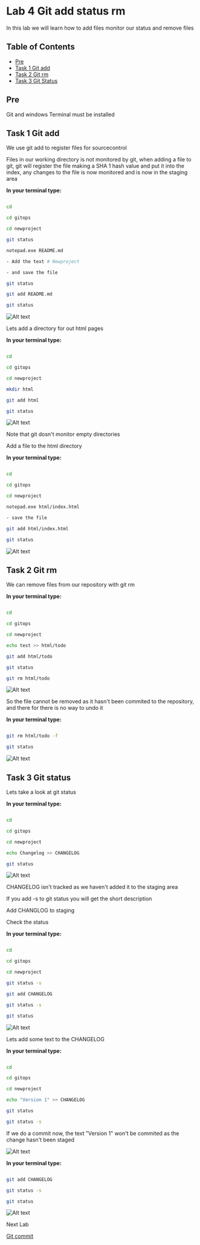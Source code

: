 # Lab 4 Git add status rm

In this lab we will learn how to add files monitor our status and remove files

## Table of Contents

- [Pre](#pre)
- [Task 1 Git add](#task-1-git-add)
- [Task 2 Git rm](#task-2-git-rm)
- [Task 3 Git Status](#task-3-git-status)

## Pre

Git and windows Terminal must be installed

## Task 1 Git add

We use git add to register files for sourcecontrol

Files in our working directory is not monitored by git, when adding a file to git, git will register the file making a SHA 1 hash value and put it into the index, any changes to the file is now monitored and is now in the staging area

__In your terminal type:__

```bash

cd

cd gitops

cd newproject

git status

notepad.exe README.md

- Add the text # Newproject

- and save the file

git status

git add README.md

git status

```

![Alt text](pics/001_add_file.png?raw=true "Git add")

Lets add a directory for out html pages

__In your terminal type:__

```bash

cd

cd gitops

cd newproject

mkdir html

git add html

git status

```

![Alt text](pics/002_add_dir.png?raw=true "Git add dir")

Note that git dosn't monitor empty directories

Add a file to the html directory

__In your terminal type:__

```bash

cd

cd gitops

cd newproject

notepad.exe html/index.html

- save the file

git add html/index.html

git status

```

![Alt text](pics/003_add_index.png?raw=true "Git add index")

## Task 2 Git rm

We can remove files from our repository with git rm

__In your terminal type:__

```bash

cd

cd gitops

cd newproject

echo test >> html/todo

git add html/todo

git status

git rm html/todo

```

![Alt text](pics/004_git_rm.png?raw=true "Git rm")

So the file cannot be removed as it hasn't been commited to the repository, and there for there is no way to undo it

__In your terminal type:__

```bash

git rm html/todo -f

git status

```

![Alt text](pics/005_git_rm_f.png?raw=true "Git rm f")

## Task 3 Git status

Lets take a look at git status

__In your terminal type:__

```bash

cd

cd gitops

cd newproject

echo Changelog >> CHANGELOG

git status

```

![Alt text](pics/006_status_untracked.png?raw=true "Git status untracked")

CHANGELOG isn't tracked as we haven't added it to the staging area

If you add -s to git status you will get the short description

Add CHANGLOG to staging

Check the status

__In your terminal type:__

```bash

cd

cd gitops

cd newproject

git status -s

git add CHANGELOG

git status -s

git status

```

![Alt text](pics/007_status_s.png?raw=true "Git status s")

Lets add some text to the CHANGELOG

__In your terminal type:__

```bash

cd

cd gitops

cd newproject

echo "Version 1" >> CHANGELOG

git status

git status -s

```

If we do a commit now, the text "Version 1" won't be commited as the change hasn't been staged

![Alt text](pics/008_status.png?raw=true "Git status")

__In your terminal type:__

```bash

git add CHANGELOG

git status -s

git status

```

![Alt text](pics/009_status_add.png?raw=true "Git status after add")

Next Lab

[Git commit](../lab05/lab5.md)
